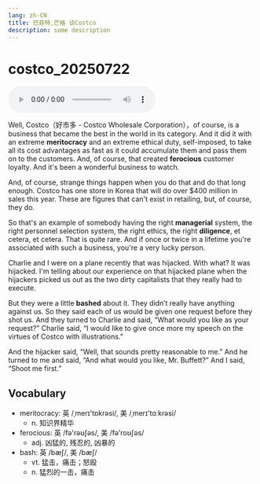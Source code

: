 ```yaml
---
lang: zh-CN
title: 巴菲特,芒格 谈Costco
description: some description
---
```


# costco_20250722

<audio controls>
  <source src="/audio/listening/01/costco_20250722.mp3" type="audio/mpeg">
  check your browser for video.
</audio>

Well, Costco（好市多 - Costco Wholesale Corporation），of course, is a business that became the best in the world in its category.
And it did it with an extreme **meritocracy** and an extreme ethical duty, self-imposed, to take all its cost advantages as fast as it could accumulate them and pass them on to the customers.
And, of course, that created **ferocious** customer loyalty.
And it's been a wonderful business to watch.

And, of course, strange things happen when you do that and do that long enough. Costco has one store in Korea that will do over $400 million in sales this year. These are figures that can't exist in retailing, but, of course, they do.

So that's an example of somebody having the right **managerial** system, the right personnel selection system, the right ethics, the right **diligence**, et cetera, et cetera. That is quite rare. And if once or twice in a lifetime you're associated with such a business, you're a very lucky person.

Charlie and I were on a plane recently that was hijacked. With what? It was hijacked. I'm telling about our experience on that hijacked plane when the hijackers picked us out as the two dirty capitalists that they really had to execute.

But they were a little **bashed** about it. They didn’t really have anything against us. So they said each of us would be given one request before they shot us. And they turned to Charlie and said, “What would you like as your request?” Charlie said, “I would like to give once more my speech on the virtues of Costco with illustrations.”

And the hijacker said, “Well, that sounds pretty reasonable to me.”
And he turned to me and said, “And what would you like, Mr. Buffett?”
And I said, “Shoot me first.”

## Vocabulary

- meritocracy: 英 /ˌmerɪ'tɒkrəsi/, 美 /ˌmerɪ'tɑːkrəsi/
  - n. 知识界精华
- ferocious: 英 /fə'rəʊʃəs/, 美 /fə'roʊʃəs/
  - adj. 凶猛的, 残忍的, 凶暴的
- bash: 英 /bæʃ/, 美 /bæʃ/
  - vt. 猛击，痛击；怒殴
  - n. 猛烈的一击，痛击
